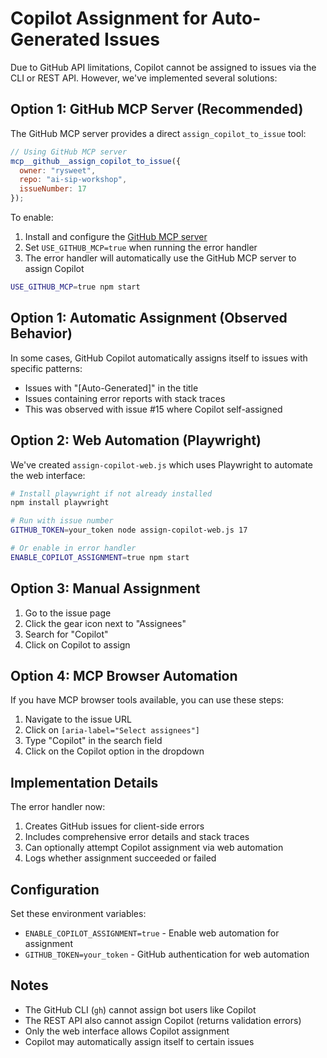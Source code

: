 # Copilot Assignment for Auto-Generated Issues

Due to GitHub API limitations, Copilot cannot be assigned to issues via the CLI or REST API. However, we've implemented several solutions:

## Option 1: GitHub MCP Server (Recommended)

The GitHub MCP server provides a direct `assign_copilot_to_issue` tool:

```javascript
// Using GitHub MCP server
mcp__github__assign_copilot_to_issue({
  owner: "rysweet",
  repo: "ai-sip-workshop",
  issueNumber: 17
});
```

To enable:
1. Install and configure the [GitHub MCP server](https://github.com/github/github-mcp-server)
2. Set `USE_GITHUB_MCP=true` when running the error handler
3. The error handler will automatically use the GitHub MCP server to assign Copilot

```bash
USE_GITHUB_MCP=true npm start
```

## Option 1: Automatic Assignment (Observed Behavior)

In some cases, GitHub Copilot automatically assigns itself to issues with specific patterns:
- Issues with "[Auto-Generated]" in the title
- Issues containing error reports with stack traces
- This was observed with issue #15 where Copilot self-assigned

## Option 2: Web Automation (Playwright)

We've created `assign-copilot-web.js` which uses Playwright to automate the web interface:

```bash
# Install playwright if not already installed
npm install playwright

# Run with issue number
GITHUB_TOKEN=your_token node assign-copilot-web.js 17

# Or enable in error handler
ENABLE_COPILOT_ASSIGNMENT=true npm start
```

## Option 3: Manual Assignment

1. Go to the issue page
2. Click the gear icon next to "Assignees" 
3. Search for "Copilot"
4. Click on Copilot to assign

## Option 4: MCP Browser Automation

If you have MCP browser tools available, you can use these steps:

1. Navigate to the issue URL
2. Click on `[aria-label="Select assignees"]`
3. Type "Copilot" in the search field
4. Click on the Copilot option in the dropdown

## Implementation Details

The error handler now:
1. Creates GitHub issues for client-side errors
2. Includes comprehensive error details and stack traces
3. Can optionally attempt Copilot assignment via web automation
4. Logs whether assignment succeeded or failed

## Configuration

Set these environment variables:
- `ENABLE_COPILOT_ASSIGNMENT=true` - Enable web automation for assignment
- `GITHUB_TOKEN=your_token` - GitHub authentication for web automation

## Notes

- The GitHub CLI (`gh`) cannot assign bot users like Copilot
- The REST API also cannot assign Copilot (returns validation errors)
- Only the web interface allows Copilot assignment
- Copilot may automatically assign itself to certain issues